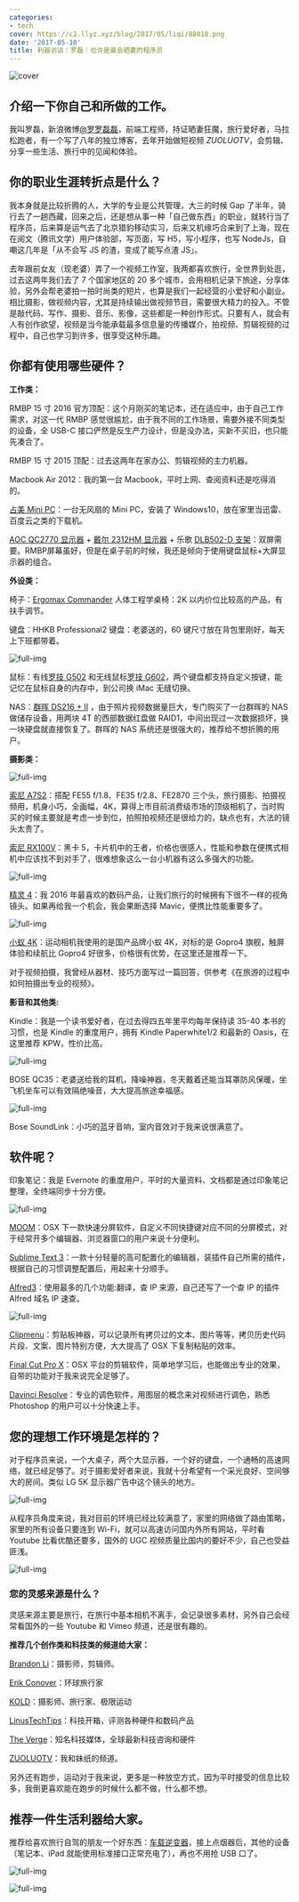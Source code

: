 ```yaml
---
categories:
- tech
cover: https://c2.llyz.xyz/blog/2017/05/liqi/88018.png
date: '2017-05-10'
title: 利器访谈｜罗磊｜也许是最会晒妻的程序员
---
```


![cover](https://c2.llyz.xyz/blog/2017/05/liqi/88018.png)

## **介绍一下你自己和所做的工作。**

我叫罗磊，新浪微博[@罗罗磊磊](https://weibo.com/foru17)，前端工程师，持证晒妻狂魔，旅行爱好者，马拉松跑者，有一个写了八年的独立博客，去年开始做短视频 _ZUOLUOTV_，会剪辑、分享一些生活、旅行中的见闻和体验。

## **你的职业生涯转折点是什么？**

我本身就是比较折腾的人，大学的专业是公共管理，大三的时候 Gap 了半年，骑行去了一趟西藏，回来之后，还是想从事一种「自己做东西」的职业，就转行当了程序员，后来算是运气去了北京猎豹移动实习，后来又机缘巧合来到了上海，现在在阅文（腾讯文学）用户体验部，写页面，写 H5，写小程序，也写 NodeJs，自嘲这几年是「从不会写 JS 的渣，变成了能写点渣 JS」。

去年跟前女友（现老婆）弄了一个视频工作室，我两都喜欢旅行，全世界到处逛，过去这两年我们去了 7 个国家地区的 20 多个城市，会用相机记录下旅途，分享体验，另外会帮老婆拍一拍时尚类的短片，也算是我们一起经营的小爱好和小副业。相比摄影，做视频内容，尤其是持续输出做视频节目，需要很大精力的投入。不管是敲代码、写作、摄影、音乐、影像，这些都是一种创作形式。只要有人，就会有人有创作欲望，视频是当今能承载最多信息量的传播媒介，拍视频、剪辑视频的过程中，自己也学习到许多，很享受这种乐趣。

## 你都有使用哪些硬件？

**工作类：**

RMBP 15 寸 2016 官方顶配：这个月刚买的笔记本，还在适应中，由于自己工作需求，对这一代 RMBP 感觉很尴尬，由于我不同的工作场景，需要外接不同类型的设备，全 USB-C 接口俨然是反生产力设计，但是没办法，买新不买旧，也只能先凑合了。

RMBP 15 寸 2015 顶配：过去这两年在家办公、剪辑视频的主力机器。

Macbook Air 2012：我的第一台 Macbook，平时上网、查阅资料还是吃得消的。

[占美 Mini PC](https://www.taobao.com/product/%E5%8D%A0%E7%BE%8E%E8%BF%B7%E4%BD%A0%E9%9B%BB%E8%85%A6.htm)：一台无风扇的 Mini PC，安装了 Windows10，放在家里当迅雷、百度云之类的下载机。

[AOC QC2770 显示器](https://www.jd.com/pinpai/688-7600.html) + [戴尔 2312HM 显示器](https://www1.ap.dell.com/cn/zh/epub/Dell-Peripherals/...u2312hm/pd.aspx?...u2312hm...) + 乐歌 [DLB502-D 支架](https://item.jd.com/1015341.html)：双屏需要。RMBP屏幕虽好，但是在桌子前的时候，我还是倾向于使用键盘鼠标+大屏显示器的组合。

**外设类：**

椅子：[Ergomax Commander](https://item.jd.com/1247462941.html) 人体工程学桌椅：2K 以内价位比较高的产品，有扶手调节。

键盘：HHKB Professional2 键盘：老婆送的，60 键尺寸放在背包里刚好，每天上下班都带着。

![full-img](https://c2.llyz.xyz/blog/2017/05/liqi/07493-1547x1024.png)

鼠标：有线[罗技 G502](https://gaming.logitech.com/zh-cn/product/g502-proteus-core-tunable-gaming-mouse) 和无线鼠标[罗技 G602](https://gaming.logitech.com/zh-cn/product/g602-wireless-gaming-mouse)，两个键盘都支持自定义按键，能记忆在鼠标自身的内存中，到公司换 iMac 无缝切换。

NAS：[群晖 DS216 + II](https://www.synology.com/zh-cn/products/DS216+II) ，由于照片视频数据量巨大，专门购买了一台群晖的 NAS 做储存设备，用两块 4T 的西部数据红盘做 RAID1，中间出现过一次数据损坏，换一块硬盘就直接恢复了。群晖的 NAS 系统还是很强大的，推荐给不想折腾的用户。

**摄影类：**

![full-img](https://c2.llyz.xyz/blog/2017/05/liqi/88018.png)

[​索尼 A7S2](https://item.jd.com/10721202699.html)：搭配 FE55 f/1.8、FE35 f/2.8、FE2870 三个头，旅行摄影、拍摄视频用，机身小巧，全画幅，4K，算得上市目前消费级市场的顶级相机了，当时购买的时候主要就是考虑一步到位，拍照拍视频还是很给力的，缺点也有，大法的镜头太贵了。

[索尼 RX100V](https://item.jd.com/3965552.html)：黑卡 5，卡片机中的王者，价格也很感人，性能和参数在便携式相机中应该找不到对手了，很难想象这么一台小机器有这么多强大的功能。

![full-img](https://c2.llyz.xyz/blog/2017/05/liqi/79107-1532x1024.png)

[精灵 4](https://www.dji.com/cn/phantom-4)：我 2016 年最喜欢的数码产品，让我们旅行的时候拥有下很不一样的视角镜头。如果再给我一个机会，我会果断选择 Mavic，便携比性能重要多了。

![full-img](https://c2.llyz.xyz/blog/2017/05/liqi/22183-1534x1024.png)

[小蚁 4K](https://www.xiaoyi.com/zh/)：运动相机我使用的是国产品牌小蚁 4K，对标的是 Gopro4 旗舰，触屏体验和续航比 Gopro4 好很多，价格很有优势，在这里还是推荐一下。

对于视频拍摄，我曾经从器材、技巧方面写过一篇回答，供参考《在旅游的过程中如何拍摄出专业的视频》。

**影音和其他类:**

Kindle：我是一个读书爱好者，在过去得四五年里平均每年保持读 35-40 本书的习惯，也是 Kindle 的重度用户，拥有 Kindle Paperwhite1/2 和最新的 Oasis，在这里推荐 KPW，性价比高。

![full-img](https://c2.llyz.xyz/blog/2017/05/liqi/62990-1546x1024.png)

BOSE QC35：老婆送给我的耳机，降噪神器，冬天戴着还能当耳罩防风保暖，坐飞机坐车可以有效隔绝噪音，大大提高旅途幸福感。

![full-img](https://c2.llyz.xyz/blog/2017/05/liqi/73490-1532x1024.png)

Bose SoundLink：小巧的蓝牙音响，室内音效对于我来说很满意了。

## **软件呢？**

印象笔记：我是 Evernote 的重度用户，平时的大量资料、文档都是通过印象笔记整理，全终端同步十分方便。

![full-img](https://c2.llyz.xyz/blog/2017/05/liqi/86900-1422x1024.jpg)

[MOOM](https://manytricks.com/moom/)：OSX 下一款快速分屏软件，自定义不同快捷键对应不同的分屏模式，对于经常开多个编辑器、浏览器窗口的用户来说十分便利。

[Sublime Text 3](https://www.sublimetext.com/3)：一款十分轻量的高可配置化的编辑器，装插件自己所需的插件，根据自己的习惯调整配置后，用起来十分顺手。

[Alfred3](https://www.alfredapp.com/)：使用最多的几个功能:翻译，查 IP 来源，自己还写了一个查 IP 的插件 Alfred 域名 IP 速查。

![full-img](https://c2.llyz.xyz/blog/2017/05/liqi/26195.png)

[Clipmenu](https://www.clipmenu.com/)：剪贴板神器，可以记录所有拷贝过的文本、图片等等，拷贝历史代码片段、文案、图片特别方便，大大提高了 OSX 下复制粘贴的效率。

[Final Cut Pro X](https://www.apple.com/cn/final-cut-pro/)：OSX 平台的剪辑软件，简单地学习后，也能做出专业的效果，自带的功能对于我来说完全足够了。

[Davinci Resolve](https://www.blackmagicdesign.com/cn/products/davinciresolve)：专业的调色软件，用图层的概念来对视频进行调色，熟悉 Photoshop 的用户可以十分快速上手。

## **您的理想工作环境是怎样的？**

对于程序员来说，一个大桌子，两个大显示器，一个好的键盘，一个通畅的高速网络，就已经足够了。对于摄影爱好者来说，我就十分希望有一个采光良好、空间够大的房间。类似 LG 5K 显示器广告中这个镜头的地方。

![full-img](https://c2.llyz.xyz/blog/2017/05/liqi/17183-1851x1024.jpeg)

从程序员角度来说，我对目前的环境已经比较满意了，家里的网络做了路由策略，家里的所有设备只要连到 Wi-Fi，就可以高速访问国内外所有网站，平时看 Youtube 比看优酷还要多，国外的 UGC 视频质量比国内的要好不少，自己也受益匪浅。

![full-img](https://c2.llyz.xyz/blog/2017/05/liqi/64485-1759x1024.png)

### **您的灵感来源是什么？**

灵感来源主要是旅行，在旅行中基本相机不离手，会记录很多素材，另外自己会经常看国外的一些 Youtube 和 Vimeo 频道，还是很有趣的。

**推荐几个创作类和科技类的频道给大家：**

[Brandon Li](https://vimeo.com/rungunshoot)：摄影师，剪辑师。

[Erik Conover](https://www.youtube.com/user/erikconover)：环球旅行家

[KOLD](https://www.youtube.com/user/koldstudios)：摄影师、旅行家、极限运动

[LinusTechTips](https://www.youtube.com/user/LinusTechTips)：科技开箱，评测各种硬件和数码产品

[The Verge](https://www.theverge.com/)：知名科技媒体，全球最新科技咨询和硬件

[ZUOLUOTV](https://luolei.org/tag/zuoluotv/)：我和妹纸的频道。

另外还有跑步，运动对于我来说，更多是一种放空方式，因为平时接受的信息比较多，我倒更喜欢能在跑步的时候什么都不做，什么都不想。

## **推荐一件生活利器给大家。**

推荐给喜欢旅行自驾的朋友一个好东西：[车载逆变器](https://www.amazon.cn/gp/bestsellers/automotive/124943071)，接上点烟器后，其他的设备（笔记本、iPad 就能使用标准接口正常充电了），再也不用抢 USB 口了。

![full-img](https://c2.llyz.xyz/blog/2017/05/liqi/59087.png)

![full-img](https://liqi.io/wp-content/uploads/2017/03/15623.jpg)
